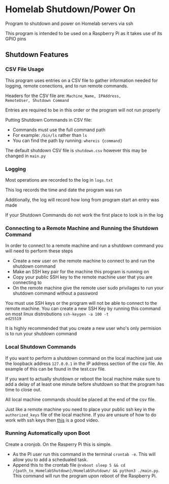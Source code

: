 # Homelab Shutdown/Power On
Program to shutdown and power on Homelab servers via ssh

This program is intended to be used on a Raspberry Pi as it takes use of its GPIO pins

## Shutdown Features

### CSV File Usage
This program uses entries on a CSV file to gather information needed for logging, remote conections, and to run remote commands.

Headers for the CSV file are:
<code>Machine_Name, IPAddress, RemoteUser, Shutdown Command</code>

Entries are required to be in this order or the program will not run properly

Putting Shutdown Commands in CSV file:
  <ul><li>Commands must use the full command path</li>
  <li>For example: <code>/bin/ls</code> rather than <code>ls</code></li>
  <li>You can find the path by running: <code>whereis {command}</code></li></ul>

The default shutdown CSV file is <code>shutdown.csv</code> however this may be changed in <code>main.py</code>
  
### Logging
Most operations are recorded to the log in <code>logs.txt</code>

This log records the time and date the program was run

Additionally, the log will record how long from program start an entry was made

If your Shutdown Commands do not work the first place to look is in the log

### Connecting to a Remote Machine and Running the Shutdown Command
In order to connect to a remote machine and run a shutdown command you will need to perform these steps

<ul><li>Create a new user on the remote machine to connect to and run the shutdown command</li>
    <li>Make an SSH key pair for the machine this program is running on</li>
    <li>Copy your public SSH key to the remote machine user that you are connecting to</li>
    <li>On the remote machine give the remote user sudo privilages to run your shutdown command without a password</li></ul>

You must use SSH keys or the program will not be able to connect to the remote machine. You can create a new SSH Key by running this command on most linux distrobutions 
    <code>ssh-keygen -a 100 -t ed25519</code>

It is highly recommended that you create a new user who's only permision is to run your shutdown command

### Local Shutdown Commands

If you want to perform a shutdown command on the local machine just use the loopback address <code>127.0.0.1</code> in the IP address section of the csv file. An example of this can be found in the test.csv file.

If you want to actually shutdown or reboot the local machine make sure to add a delay of at least one minute before shutdown so that the program has time to close out. 

All local machine commands should be placed at the end of the csv file.

Just like a remote machine you need to place your public ssh key in the <code>authorized_keys</code> file of the local machine. If you are unsure of how to do work with ssh keys then <a href = "https://www.youtube.com/watch?v=vINn1MIrf7o">this</a> is a good video.  

### Running Automatically upon Boot
Create a cronjob. On the Rasperry Pi this is simple. 
<ul><li>As the PI user run this command in the terminal <code>crontab -e</code>. This will allow you to add a schedualed task.</li>
<li>Append this to the crontab file <code>@reboot sleep 5 && cd /{path_to_HomelabShutdown}/HomelabShutdown/ && python3 ./main.py</code>. This command will run the     program upon reboot of the Raspberry Pi.</li>
</ul>
